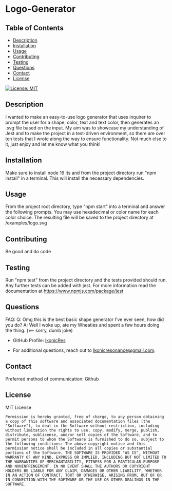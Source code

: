 # Logo-Generator

## Table of Contents
 - [Description](#description)
 - [Installation](#installation)
 - [Usage](#usage)
 - [Contributing](#contributing)
 - [Testing](#testing)
 - [Questions](#questions)
 - [Contact](#contact)
 - [License](#license)


[![License: MIT](https://img.shields.io/badge/License-MIT-yellow.svg)](https://opensource.org/licenses/MIT)

## Description
I wanted to make an easy-to-use logo generator that uses inquirer to prompt the user for a shape, color, text and text color, then generates an .svg file based on the input. My aim was to showcase my understanding of Jest and to make the project in a test-driven environment, so there are over ten tests that I wrote along the way to ensure functionality. Not much else to it, just enjoy and let me know what you think!

## Installation
Make sure to install node 16 lts and from the project directory run "npm install" in a terminal. This will install the necessary dependencies.

## Usage
From the project root directory, type "npm start" into a terminal and answer the following prompts. You may use hexadecimal or color name for each color choice. The resulting file will be saved to the project directory at /examples/logo.svg

## Contributing
Be good and do code

## Testing
Run "npm test" from the project directory and the tests provided should run. Any further tests can be added with jest. For more information read the documentation at https://www.npmjs.com/package/jest


## Questions
FAQ:
Q: Omg this is the best basic shape generator I've ever seen, how did you do? A: Well I woke up, ate my Wheaties and spent a few hours doing the thing. (<== sorry, dumb joke)


- GitHub Profile: [IkonicRes](https://github.com/IkonicRes)

- For additional questions, reach out to Ikonicresonance@gmail.com.

## Contact
Preferred method of communication: Github


## License

MIT License

    Permission is hereby granted, free of charge, to any person obtaining a copy of this software and associated documentation files (the "Software"), to deal in the Software without restriction, including without limitation the rights to use, copy, modify, merge, publish, distribute, sublicense, and/or sell copies of the Software, and to permit persons to whom the Software is furnished to do so, subject to the following conditions: The above copyright notice and this permission notice shall be included in all copies or substantial portions of the Software. THE SOFTWARE IS PROVIDED "AS IS", WITHOUT WARRANTY OF ANY KIND, EXPRESS OR IMPLIED, INCLUDING BUT NOT LIMITED TO THE WARRANTIES OF MERCHANTABILITY, FITNESS FOR A PARTICULAR PURPOSE AND NONINFRINGEMENT. IN NO EVENT SHALL THE AUTHORS OR COPYRIGHT HOLDERS BE LIABLE FOR ANY CLAIM, DAMAGES OR OTHER LIABILITY, WHETHER IN AN ACTION OF CONTRACT, TORT OR OTHERWISE, ARISING FROM, OUT OF OR IN CONNECTION WITH THE SOFTWARE OR THE USE OR OTHER DEALINGS IN THE SOFTWARE.

